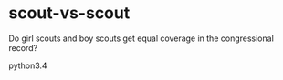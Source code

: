 # scout-vs-scout
Do girl scouts and boy scouts get equal coverage in the congressional record?


python3.4
